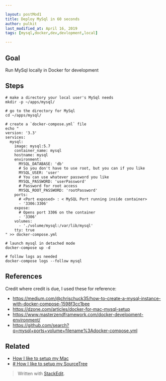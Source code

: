 ```yaml
---

layout: postMod1
title: Deploy MySql in 60 seconds 
author: pulkit
last_modified_at: April 16, 2019
tags: [mysql,docker,dev,devlopment,local]

---
```


## Goal

Run MySql locally in Docker for development

## Steps

```
# make a directory your local user's MySql needs
mkdir -p ~/apps/mysql/

# go to the directory for MySql
cd ~/apps/mysql/

# create a `docker-compose.yml` file
echo "
version: '3.3'
services:
  mysql:
    image: mysql:5.7
    container_name: mysql
    hostname: mysql
    environment:
      MYSQL_DATABASE: 'db'
      # So you don't have to use root, but you can if you like
      MYSQL_USER: 'user'
      # You can use whatever password you like
      MYSQL_PASSWORD: 'userPassword'
      # Password for root access
      MYSQL_ROOT_PASSWORD: 'rootPassword'
    ports:
      # <Port exposed> : < MySQL Port running inside container>
      - '3306:3306'
    expose:
      # Opens port 3306 on the container
      - '3306'
    volumes:
      - './volume/mysql:/var/lib/mysql'
    tty: true
" >> docker-compose.yml

# launch mysql in detached mode
docker-compose up -d

# follow logs as needed
docker-compose logs --follow mysql
```

## References

Credit where credit is due, I used these for reference:
* https://medium.com/@chrischuck35/how-to-create-a-mysql-instance-with-docker-compose-1598f3cc1bee
* https://dzone.com/articles/docker-for-mac-mysql-setup
* https://www.masterzendframework.com/docker-development-environment/
* https://github.com/search?q=mysql+ports+volume+filename%3Adocker-compose.yml

## Related

* [How I like to setup my Mac](https://learnwell.github.io/2018/12/28/setting-up-my-mac.html)
* [# How I like to setup my SourceTree](https://learnwell.github.io/2019/04/16/setting-up-my-sourcetree.html)

> Written with [StackEdit](https://stackedit.io/).
<!--stackedit_data:
eyJoaXN0b3J5IjpbLTE0MTEyNTQwOTcsLTgwMzk2MTA3NywxND
g1NjY0MTA0LC02ODMwOTYyOTVdfQ==
-->